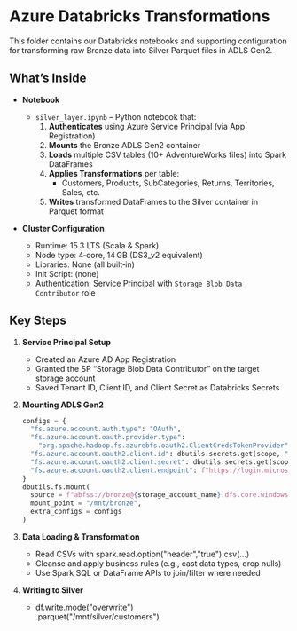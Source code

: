 # Azure Databricks Transformations

This folder contains our Databricks notebooks and supporting configuration for transforming raw Bronze data into Silver Parquet files in ADLS Gen2.

## What’s Inside

- **Notebook**
  - `silver_layer.ipynb` – Python notebook that:
    1. **Authenticates** using Azure Service Principal (via App Registration)  
    2. **Mounts** the Bronze ADLS Gen2 container  
    3. **Loads** multiple CSV tables (10+ AdventureWorks files) into Spark DataFrames  
    4. **Applies Transformations** per table:
       - Customers, Products, SubCategories, Returns, Territories, Sales, etc.  
    5. **Writes** transformed DataFrames to the Silver container in Parquet format  

- **Cluster Configuration**
  - Runtime: 15.3 LTS (Scala & Spark)  
  - Node type: 4‑core, 14 GB (DS3_v2 equivalent)  
  - Libraries: None (all built‑in)  
  - Init Script: (none)  
  - Authentication: Service Principal with `Storage Blob Data Contributor` role  

## Key Steps

1. **Service Principal Setup**  
   - Created an Azure AD App Registration  
   - Granted the SP “Storage Blob Data Contributor” on the target storage account  
   - Saved Tenant ID, Client ID, and Client Secret as Databricks Secrets  

2. **Mounting ADLS Gen2**  
   ```python
   configs = {
     "fs.azure.account.auth.type": "OAuth",
     "fs.azure.account.oauth.provider.type":
       "org.apache.hadoop.fs.azurebfs.oauth2.ClientCredsTokenProvider",
     "fs.azure.account.oauth2.client.id": dbutils.secrets.get(scope, "client-id"),
     "fs.azure.account.oauth2.client.secret": dbutils.secrets.get(scope, "client-secret"),
     "fs.azure.account.oauth2.client.endpoint": f"https://login.microsoftonline.com/{dbutils.secrets.get(scope, 'tenant-id')}/oauth2/token"
   }
   dbutils.fs.mount(
     source = f"abfss://bronze@{storage_account_name}.dfs.core.windows.net/",
     mount_point = "/mnt/bronze",
     extra_configs = configs
   )
3. **Data Loading & Transformation**
   - Read CSVs with spark.read.option("header","true").csv(...)
   - Cleanse and apply business rules (e.g., cast data types, drop nulls)
   - Use Spark SQL or DataFrame APIs to join/filter where needed
  
4. **Writing to Silver**
   - df.write.mode("overwrite") \
  .parquet("/mnt/silver/customers")


